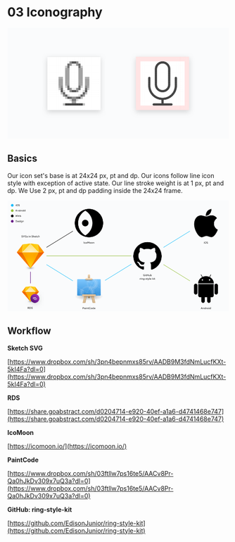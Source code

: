 # 03 Iconography

![](../.gitbook/assets/icon-02-layout.png)

## Basics

Our icon set's base is at 24x24 px, pt and dp. Our icons follow line icon style with exception of active state. Our line stroke weight is at 1 px, pt and dp. We Use 2 px, pt and dp padding inside the 24x24 frame.

![](../.gitbook/assets/icon-01-overview.png)

## Workflow

**Sketch SVG**

[https://www.dropbox.com/sh/3pn4bepnmxs85rv/AADB9M3fdNmLucfKXt-5kI4Fa?dl=0](https://www.dropbox.com/sh/3pn4bepnmxs85rv/AADB9M3fdNmLucfKXt-5kI4Fa?dl=0)

**RDS**

[https://share.goabstract.com/d0204714-e920-40ef-a1a6-d4741468e747](https://share.goabstract.com/d0204714-e920-40ef-a1a6-d4741468e747)

**IcoMoon**

[https://icomoon.io/](https://icomoon.io/)

**PaintCode**

[https://www.dropbox.com/sh/03ftllw7ps16te5/AACv8Pr-Qa0hJkDv309x7uQ3a?dl=0](https://www.dropbox.com/sh/03ftllw7ps16te5/AACv8Pr-Qa0hJkDv309x7uQ3a?dl=0)

**GitHub: ring-style-kit**

[https://github.com/EdisonJunior/ring-style-kit](https://github.com/EdisonJunior/ring-style-kit)

